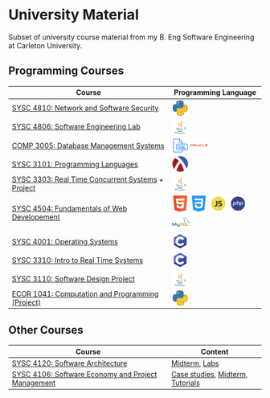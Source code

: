 # University Material 
Subset of university course material from my B. Eng Software Engineering at Carleton University. 
## Programming Courses
| Course | Programming Language | 
| ------ | -------------------- |
|[SYSC 4810: Network and Software Security](https://github.com/va9id/sysc4810)|<img align="center" height="32" width="32" src="icons/python_icon.png">|
|[SYSC 4806: Software Engineering Lab](https://github.com/va9id/sysc4806)|<img align="center" height="32" width="32" src="icons/java_icon.png">|
|[COMP 3005: Database Management Systems](/courses/COMP3005/)|<img align="center" height="32" width="32" src="icons/sql_icon.png"> <img align="center" height="32" width="35" src="icons/oracle_icon.png">|
|[SYSC 3101: Programming Languages](/courses/SYSC3101/)|<img align="center" height="32" width="32" padding-right="10px;" src="icons/racket_icon.png"> |
|[SYSC 3303: Real Time Concurrent Systems](https://github.com/va9id/concurrent-systems) + [Project](https://github.com/va9id/elevator-simulator)|<img align="center" height="32" width="32" src="icons/java_icon.png">|
|[SYSC 4504: Fundamentals of Web Developement](/courses/SYSC4504/)|<img align="center" height="32" width="32" src="icons/html_icon.png"> <img align="center" height="34" width="34" src="icons/css_icon.png"> <img align="center" height="36" width="36" src="icons/javascript_icon.png"> <img align="center" height="36" width="36" src="icons/php_icon.png"> <img align="center" height="36" width="36" src="icons/mysql_icon.png">|
|[SYSC 4001: Operating Systems](https://github.com/va9id/operating-systems)|<img align="center" height="32" width="32" src="icons/c_icon.png">|
|[SYSC 3310: Intro to Real Time Systems](/courses/SYSC3310/)|<img align="center" height="32" width="32" src="icons/c_icon.png">|
|[SYSC 3110: Software Design Project](https://github.com/va9id/monopoly)|<img align="center" height="32" width="32" src="icons/java_icon.png">|
|[ECOR 1041: Computation and Programming (Project)](https://github.com/va9id/cli-image-editor)|<img align="center" height="32" width="32" src="icons/python_icon.png">|
## Other Courses
| Course | Content |
| ------ | ------- |
|[SYSC 4120: Software Architecture](/courses/SYSC4120/)|[Midterm](/courses/SYSC4120/midterm.pdf), [Labs](/courses/SYSC4120/labs/)|
|[SYSC 4106: Software Economy and Project Management](/courses/SYSC4106/)|[Case studies](/courses/SYSC4106/case-studies/), [Midterm](/courses/SYSC4106/midterm.pdf), [Tutorials](/courses/SYSC4106/tutorials/) |

